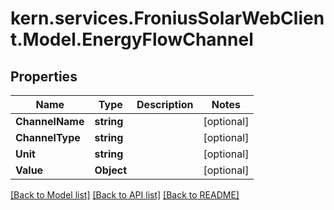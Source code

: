 # kern.services.FroniusSolarWebClient.Model.EnergyFlowChannel

## Properties

Name | Type | Description | Notes
------------ | ------------- | ------------- | -------------
**ChannelName** | **string** |  | [optional] 
**ChannelType** | **string** |  | [optional] 
**Unit** | **string** |  | [optional] 
**Value** | **Object** |  | [optional] 

[[Back to Model list]](../README.md#documentation-for-models) [[Back to API list]](../README.md#documentation-for-api-endpoints) [[Back to README]](../README.md)

